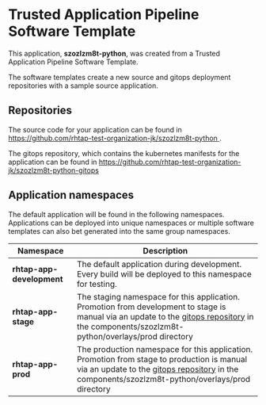 # Trusted Application Pipeline Software Template

This application, **szozlzm8t-python**, was created from a Trusted Application Pipeline Software Template.

The software templates create a new source and gitops deployment repositories with a sample source application. 

## Repositories

The source code for your application can be found in [https://github.com/rhtap-test-organization-jk/szozlzm8t-python ](https://github.com/rhtap-test-organization-jk/szozlzm8t-python ).
 
The gitops repository, which contains the kubernetes manifests for the application can be found in 
[https://github.com/rhtap-test-organization-jk/szozlzm8t-python-gitops ](https://github.com/rhtap-test-organization-jk/szozlzm8t-python-gitops ) 

## Application namespaces 

The default application will be found in the following namespaces. Applications can be deployed into unique namespaces or multiple software templates can also bet generated into the same group namespaces.  

|  Namespace   |  Description   |  
| -------- | -------- |   
| **rhtap-app-development** | The default application during development. Every build will be deployed to this namespace for testing. | 
| **rhtap-app-stage** | The staging namespace for this application. Promotion from development to stage is manual via an update to the [gitops repository](https://github.com/rhtap-test-organization-jk/szozlzm8t-python-gitops ) in the components/szozlzm8t-python/overlays/prod directory |  
| **rhtap-app-prod** | The production namespace for this application. Promotion from stage to production is manual via an update to the [gitops repository](https://github.com/rhtap-test-organization-jk/szozlzm8t-python-gitops ) in the components/szozlzm8t-python/overlays/prod directory | 